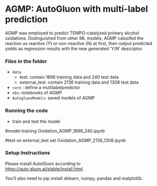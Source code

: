# AGMP: AutoGluon with multi-label prediction
AGMP was employed to predict TEMPO-catalyzed primary alcohol oxidations. Distinguished from other ML models, AGMP calssifed the reaction as reactive (Y) or non-reactive (N) at first, then output predicted yields as regression results with the new generated ‘Y/N’ descriptor.
### Files in the folder

+ ``data``
  + test: contain 1896 training data and 240 test data
  + external_test: contain 2136 training data and 1308 test data
+ ``core`` : define a multilabelpredictor
+ ``nbs``:  notebooks of AGMP
+ ``AutogluonModels``:  saved models of AGMP
### Running the code

+ train and test the model

#model training 
Oxidation_AGMP_1896_240.ipynb

#test on external_test set
Oxidation_AGMP_2136_1308.ipynb

### Setup Instructions

Please install AutoGluon according to  https://auto.gluon.ai/stable/install.html.

You'll also need to pip install sklearn, numpy, pandas and matplotlib.

